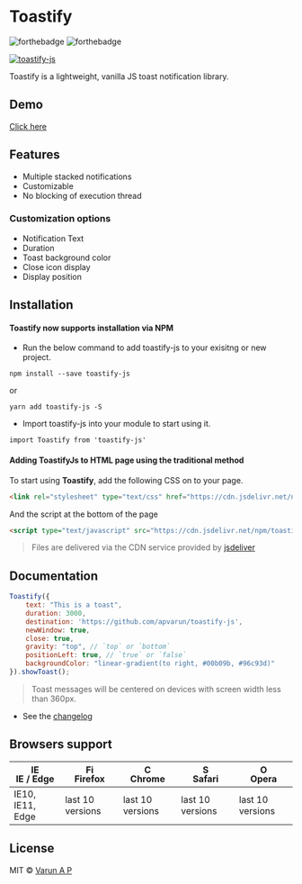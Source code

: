 # Toastify

![forthebadge](https://forthebadge.com/images/badges/made-with-javascript.svg)
![forthebadge](https://forthebadge.com/images/badges/built-with-love.svg)

[![toastify-js](https://img.shields.io/badge/toastify--js-1.2.0-brightgreen.svg)](https://www.npmjs.com/package/toastify-js)

Toastify is a lightweight, vanilla JS toast notification library.

## Demo

[Click here](https://apvarun.github.io/toastify-js/)

## Features

- Multiple stacked notifications
- Customizable
- No blocking of execution thread

### Customization options

- Notification Text
- Duration
- Toast background color
- Close icon display
- Display position

## Installation

#### Toastify now supports installation via NPM

- Run the below command to add toastify-js to your exisitng or new project.
```
npm install --save toastify-js
```
or
```
yarn add toastify-js -S
```

- Import toastify-js into your module to start using it.
```
import Toastify from 'toastify-js'
```

#### Adding ToastifyJs to HTML page using the traditional method

To start using **Toastify**, add the following CSS on to your page.

```html
<link rel="stylesheet" type="text/css" href="https://cdn.jsdelivr.net/npm/toastify-js/src/toastify.min.css">
```

And the script at the bottom of the page

```html
<script type="text/javascript" src="https://cdn.jsdelivr.net/npm/toastify-js"></script>
```
> Files are delivered via the CDN service provided by [jsdeliver](https://www.jsdelivr.com/)

## Documentation

```javascript
Toastify({
    text: "This is a toast",
    duration: 3000,
    destination: 'https://github.com/apvarun/toastify-js',
    newWindow: true,
    close: true,
    gravity: "top", // `top` or `bottom`
    positionLeft: true, // `true` or `false`
    backgroundColor: "linear-gradient(to right, #00b09b, #96c93d)"
}).showToast();
```

> Toast messages will be centered on devices with screen width less than 360px.

+ See the [changelog](https://github.com/apvarun/toastify-js/blob/master/CHANGELOG.md)

## Browsers support

| [<img src="https://raw.githubusercontent.com/godban/browsers-support-badges/master/src/images/edge.png" alt="IE / Edge" width="16px" height="16px" />](http://godban.github.io/browsers-support-badges/)<br />IE / Edge | [<img src="https://raw.githubusercontent.com/godban/browsers-support-badges/master/src/images/firefox.png" alt="Firefox" width="16px" height="16px" />](http://godban.github.io/browsers-support-badges/)<br />Firefox | [<img src="https://raw.githubusercontent.com/godban/browsers-support-badges/master/src/images/chrome.png" alt="Chrome" width="16px" height="16px" />](http://godban.github.io/browsers-support-badges/)<br />Chrome | [<img src="https://raw.githubusercontent.com/godban/browsers-support-badges/master/src/images/safari.png" alt="Safari" width="16px" height="16px" />](http://godban.github.io/browsers-support-badges/)<br />Safari | [<img src="https://raw.githubusercontent.com/godban/browsers-support-badges/master/src/images/opera.png" alt="Opera" width="16px" height="16px" />](http://godban.github.io/browsers-support-badges/)<br />Opera |
| --------- | --------- | --------- | --------- | --------- |
| IE10, IE11, Edge| last 10 versions| last 10 versions| last 10 versions| last 10 versions

## License

MIT © [Varun A P](https://github.com/apvarun)
